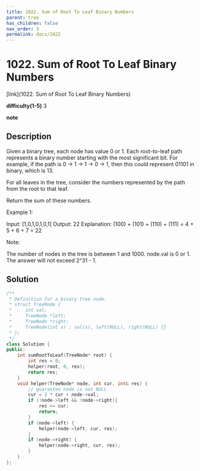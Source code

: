 ```yaml
---
title: 1022. Sum of Root To Leaf Binary Numbers
parent: tree
has_children: false
nav_order: 3
permalink: docs/1022
---
```

# 1022. Sum of Root To Leaf Binary Numbers
[link](1022. Sum of Root To Leaf Binary Numbers)

**difficulty(1-5)** 
3

**note**


## Description
Given a binary tree, each node has value 0 or 1.  Each root-to-leaf path represents a binary number starting with the most significant bit.  For example, if the path is 0 -> 1 -> 1 -> 0 -> 1, then this could represent 01101 in binary, which is 13.

For all leaves in the tree, consider the numbers represented by the path from the root to that leaf.

Return the sum of these numbers.


Example 1:

Input: [1,0,1,0,1,0,1]
Output: 22
Explanation: (100) + (101) + (110) + (111) = 4 + 5 + 6 + 7 = 22

Note:

The number of nodes in the tree is between 1 and 1000.
node.val is 0 or 1.
The answer will not exceed 2^31 - 1.

## Solution
```c++
/**
 * Definition for a binary tree node.
 * struct TreeNode {
 *     int val;
 *     TreeNode *left;
 *     TreeNode *right;
 *     TreeNode(int x) : val(x), left(NULL), right(NULL) {}
 * };
 */
class Solution {
public:
    int sumRootToLeaf(TreeNode* root) {
        int res = 0;
        helper(root, 0, res);
        return res;
    }
    void helper(TreeNode* node, int cur, int& res) {
        // guarantee node is not NULL
        cur = 2 * cur + node->val;
        if (!node->left && !node->right){
            res += cur; 
            return;
        }
        if (node->left) {
            helper(node->left, cur, res);
        }
        if (node->right) {
            helper(node->right, cur, res);
        }
    }
};
```